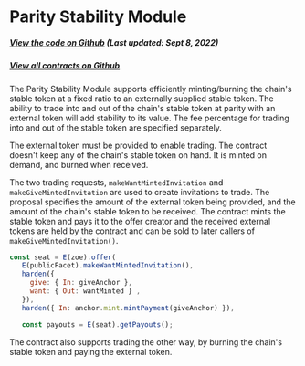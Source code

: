 # Parity Stability Module

<Zoe-Version/>

##### [View the code on Github](https://github.com/Agoric/agoric-sdk/blob/50cd3e240fb33079948fa03b32bda86276879b4a/packages/inter-protocol/src/psm/psm.js#L27) (Last updated: Sept 8, 2022)

##### [View all contracts on Github](https://github.com/Agoric/agoric-sdk/tree/HEAD/packages/zoe/src/contracts)

The Parity Stability Module supports efficiently minting/burning the chain's
stable token at a fixed ratio to an externally supplied stable token. The ability
to trade into and out of the chain's stable token at parity with an external token
will add stability to its value. The fee percentage for trading into and out of the
stable token are specified separately.

The external token must be provided to enable trading. The contract doesn't
keep any of the chain's stable token on hand. It is minted on demand, and
burned when received.

The two trading requests, `makeWantMintedInvitation` and `makeGiveMintedInvitation` 
are used to create invitations to trade. The proposal specifies the amount of the
external token being provided, and the amount of the chain's stable token to be
received. The contract mints the stable token and pays it to the offer creator and
the received external tokens are held by the contract and can be sold to later
callers of `makeGiveMintedInvitation()`.

```js
const seat = E(zoe).offer(
   E(publicFacet).makeWantMintedInvitation(),
   harden({
     give: { In: giveAnchor },
     want: { Out: wantMinted } ,
   }),
   harden({ In: anchor.mint.mintPayment(giveAnchor) }),

   const payouts = E(seat).getPayouts();
```

The contract also supports trading the other way, by burning the chain's stable
token and paying the external token.

